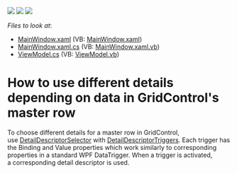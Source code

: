 <!-- default badges list -->
![](https://img.shields.io/endpoint?url=https://codecentral.devexpress.com/api/v1/VersionRange/128653562/21.1.5%2B)
[![](https://img.shields.io/badge/Open_in_DevExpress_Support_Center-FF7200?style=flat-square&logo=DevExpress&logoColor=white)](https://supportcenter.devexpress.com/ticket/details/T590724)
[![](https://img.shields.io/badge/📖_How_to_use_DevExpress_Examples-e9f6fc?style=flat-square)](https://docs.devexpress.com/GeneralInformation/403183)
<!-- default badges end -->
<!-- default file list -->
*Files to look at*:

* [MainWindow.xaml](./CS/WpfApp30/MainWindow.xaml) (VB: [MainWindow.xaml](./VB/WpfApp30/MainWindow.xaml))
* [MainWindow.xaml.cs](./CS/WpfApp30/MainWindow.xaml.cs) (VB: [MainWindow.xaml.vb](./VB/WpfApp30/MainWindow.xaml.vb))
* [ViewModel.cs](./CS/WpfApp30/ViewModel.cs) (VB: [ViewModel.vb](./VB/WpfApp30/ViewModel.vb))
<!-- default file list end -->
# How to use different details depending on data in GridControl's master row


<p>To choose different details for a master row in GridControl, use <a href="https://documentation.devexpress.com/WPF/DevExpress.Xpf.Grid.DetailDescriptorSelector.class">DetailDescriptorSelector</a> with <a href="https://documentation.devexpress.com/WPF/DevExpress.Xpf.Grid.DetailDescriptorTrigger.class">DetailDescriptorTriggers</a>. Each trigger has the Binding and Value properties which work similarly to corresponding properties in a standard WPF DataTrigger. When a trigger is activated, a corresponding detail descriptor is used.</p>

<br/>


